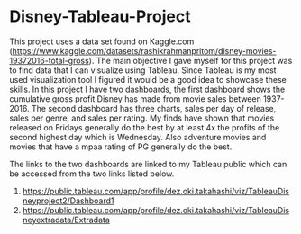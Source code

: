 # Disney-Tableau-Project
This project uses a data set found on Kaggle.com (https://www.kaggle.com/datasets/rashikrahmanpritom/disney-movies-19372016-total-gross).
The main objective I gave myself for this project was to find data that I can visualize using Tableau. Since Tableau is my most used visualization tool I figured it would be
a good idea to showcase these skills. In this project I have two dashboards, the first dashboard shows the cumulative gross profit Disney has made from  movie sales between 1937-2016.
The second dashboard has three charts, sales per day of release, sales per genre, and sales per rating. My finds have shown that movies released on Fridays generally do the best by at least
4x the profits of the second highest day which is Wednesday. Also adventure movies and movies that have a mpaa rating of PG generally do the best.

The links to the two dashboards are linked to my Tableau public which can be accessed from the two links listed below.

1. https://public.tableau.com/app/profile/dez.oki.takahashi/viz/TableauDisneyproject2/Dashboard1
2. https://public.tableau.com/app/profile/dez.oki.takahashi/viz/TableauDisneyextradata/Extradata
